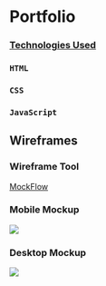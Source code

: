 # Portfolio

### <u>Technologies Used</u>
### `HTML`
### `CSS`
### `JavaScript`

## Wireframes

### Wireframe Tool
<a href="https://www.mockflow.com/">MockFlow</a>

### Mobile Mockup
<img src="https://i.imgur.com/mzNBo7w.png"/>

### Desktop Mockup
<img src="https://i.imgur.com/5YnX8wX.png"/>

